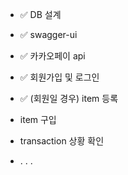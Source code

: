 - ✅ DB 설계

- ✅ swagger-ui

- ✅ 카카오페이 api 

- ✅ 회원가입 및 로그인 

- ✅ (회원일 경우) item 등록 

-  item 구입

-  transaction 상황 확인 

- . . .
